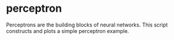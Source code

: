 # perceptron
Perceptrons are the building blocks of neural networks. 
This script constructs and plots a simple perceptron example. 
